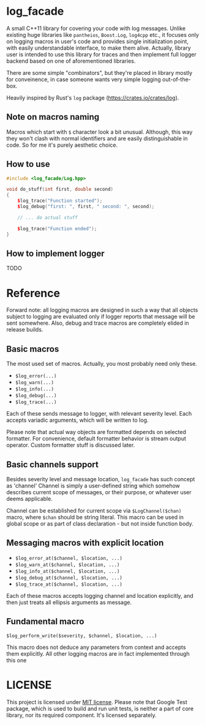 # log_facade

A small C++11 library for covering your code with log messages.
Unlike existing huge libraries like `pantheios`, `Boost.Log`, `log4cpp` etc.,
it focuses only on logging macros in user's code and provides single
initialization point, with easily understandable interface, to make them alive.
Actually, library user is intended to use this library for traces and then
implement full logger backend based on one of aforementioned libraries.

There are some simple "combinators", but they're placed in library mostly for conveinence,
in case someone wants very simple logging out-of-the-box.

Heavily inspired by Rust's `log` package (https://crates.io/crates/log).

## Note on macros naming

Macros which start with `$` character look a bit unusual.
Although, this way they won't clash with normal identifiers and are easily distinguishable in code.
So for me it's purely aesthetic choice.

## How to use

```cpp
#include <log_facade/Log.hpp>

void do_stuff(int first, double second)
{
    $log_trace("Function started");
    $log_debug("first: ", first, " second: ", second);

    // ... do actual stuff

    $log_trace("Function ended");
}
```

## How to implement logger

TODO

# Reference

Forward note: all logging macros are designed in such a way that all objects
subject to logging are evaluated only if logger reports that message will be sent somewhere.
Also, debug and trace macros are completely elided in release builds.

## Basic macros

The most used set of macros. Actually, you most probably need only these.

- `$log_error(...)`
- `$log_warn(...)`
- `$log_info(...)`
- `$log_debug(...)`
- `$log_trace(...)`

Each of these sends message to logger, with relevant severity level.
Each accepts variadic arguments, which will be written to log.

Please note that actual way objects are formatted depends on selected formatter.
For convenience, default formatter behavior is stream output operator.
Custom formatter stuff is discussed later.

## Basic channels support

Besides severity level and message location, `log_facade` has such concept as 'channel'
Channel is simply a user-defined string which somehow describes current scope of messages,
or their purpose, or whatever user deems applicable.

Channel can be established for current scope via `$LogChannel($chan)` macro, where `$chan` should be
string literal. This macro can be used in global scope or as part of class declaration -
but not inside function body.   

## Messaging macros with explicit location

- `$log_error_at($channel, $location, ...)`
- `$log_warn_at($channel, $location, ...)`
- `$log_info_at($channel, $location, ...)`
- `$log_debug_at($channel, $location, ...)`
- `$log_trace_at($channel, $location, ...)`

Each of these macros accepts logging channel and location explicitly, and then just treats all ellipsis arguments as message.

## Fundamental macro

`$log_perform_write($severity, $channel, $location, ...)`

This macro does not deduce any parameters from context and accepts them explicitly.
All other logging macros are in fact implemented through this one

# LICENSE

This project is licensed under [MIT license](LICENSE).
Please note that Google Test package, which is used to build and run unit tests,
is neither a part of core library, nor its required component. It's licensed separately.
